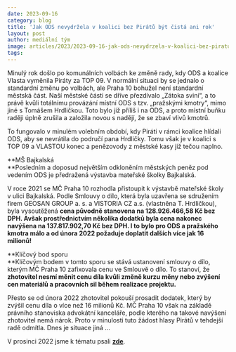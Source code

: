 ```yaml
---
date: 2023-09-16
category: blog
title: 'Jak ODS nevydržela v koalici bez Pirátů být čistá ani rok'
layout: post
author: mediální tým
image: articles/2023/2023-09-16-jak-ods-nevydrzela-v-koalici-bez-piratu-byt-cista-ani-rok.jpg
tags:
---
```



Minulý rok došlo po komunálních volbách ke změně rady, kdy ODS a koalice Vlasta vyměnila Piráty za TOP 09. V normální situaci by se jednalo o standardní změnu po volbách, ale Praha 10 bohužel není standardní městská část. Naší městské části se dříve přezdívalo „Zátoka sviní“, a to právě kvůli totálnímu provázání místní ODS s tzv. „pražskými kmotry“, mimo jiné s Tomášem Hrdličkou. Toto bylo již příliš i na ODS, a proto místní buňku raději úplně zrušila a založila novou s nadějí, že se zbaví vlivů kmotrů.

To fungovalo v minulém volebním období, kdy Piráti v rámci koalice hlídali ODS, aby se nevrátila do područí pana Hrdličky. Tomu však je v koalici s TOP 09 a VLASTOU konec a penězovody z městské kasy již tečou naplno.

**MŠ Bajkalská  
**Posledním a doposud největším odkloněním městských peněz pod vedením ODS je předražená výstavba mateřské školky Bajkalská.

V roce 2021 se MČ Praha 10 rozhodla přistoupit k výstavbě mateřské školy v ulici Bajkalská. Podle Smlouvy o dílo, která byla uzavřena se sdružením firem GEOSAN GROUP a. s. a VISTORIA CZ a.s. (vlastněna T. Hrdličkou), byla vysoutěžená **cena původně stanovena na 128.926.466,58 Kč bez DPH. Avšak prostřednictvím několika dodatků byla cena nakonec navýšena na 137.817.902,70 Kč bez DPH. I to bylo pro ODS a pražského kmotra málo a od února 2022 požaduje doplatit dalších více jak 16 milionů!**

**Klíčový bod sporu  
**Klíčovým bodem v tomto sporu se stává ustanovení smlouvy o dílo, kterým MČ Praha 10 zafixovala cenu ve Smlouvě o dílo. To stanoví, že **zhotovitel nesmí měnit cenu díla kvůli změně kurzu měny nebo zvýšení cen materiálů a pracovních sil během realizace projektu.**

Přesto se od února 2022 zhotovitel pokouší prosadit dodatek, který by zvýšil cenu díla o více než 16 milionů Kč. MČ Praha 10 však na základě právního stanoviska advokátní kanceláře, podle kterého na takové navýšení zhotovitel nemá nárok. Proto v minulosti tuto žádost hlasy Pirátů v tehdejší radě odmítla. Dnes je situace jiná …

V prosinci 2022 jsme k tématu psali  **[zde](https://pirati10.cz/16-000-000-vanocni-darek-pro-tomase-hrdlicku/)**.
